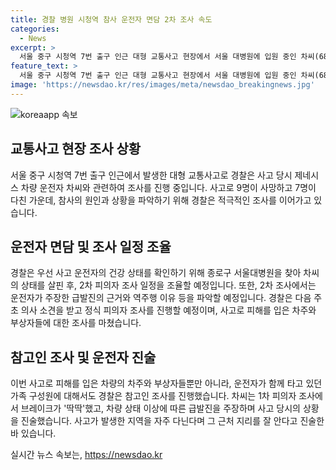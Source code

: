 ```yaml
---
title: 경찰 병원 시청역 참사 운전자 면담 2차 조사 속도
categories:
  - News
excerpt: >
  서울 중구 시청역 7번 출구 인근 대형 교통사고 현장에서 서울 대병원에 입원 중인 차씨(68)의 건강 상태 확인 후, 다음 주 초 2차 피의자 조사를 예정하고 있다. 경찰은 차씨의 주장한 급발진과 역주행 이유를 조사할 예정이며, 참사로 피해를 입은 차주 및 부상자 등에 대한 조사를 마친 상황이다. 또한, 차씨의 아내에 대한 참고인 조사도 완료됐으며, 차씨는 이전에도 역주행 사고를 일으킨 경력이 있다고 전해졌다.
feature_text: >
  서울 중구 시청역 7번 출구 인근 대형 교통사고 현장에서 서울 대병원에 입원 중인 차씨(68)의 건강 상태 확인 후, 다음 주 초 2차 피의자 조사를 예정하고 있다. 경찰은 차씨의 주장한 급발진과 역주행 이유를 조사할 예정이며, 참사로 피해를 입은 차주 및 부상자 등에 대한 조사를 마친 상황이다. 또한, 차씨의 아내에 대한 참고인 조사도 완료됐으며, 차씨는 이전에도 역주행 사고를 일으킨 경력이 있다고 전해졌다.
image: 'https://newsdao.kr/res/images/meta/newsdao_breakingnews.jpg'
---
```


<p><img src="https://newsdao.kr/res/images/meta/newsdao_breakingnews.jpg" alt="koreaapp 속보" /></p>

<h2 data-ke-size="size26">교통사고 현장 조사 상황</h2>

<p data-ke-size="size16">서울 중구 시청역 7번 출구 인근에서 발생한 대형 교통사고로 경찰은 사고 당시 제네시스 차량 운전자 차씨와 관련하여 조사를 진행 중입니다. 사고로 9명이 사망하고 7명이 다친 가운데, 참사의 원인과 상황을 파악하기 위해 경찰은 적극적인 조사를 이어가고 있습니다.</p>

<h2 data-ke-size="size24">운전자 면담 및 조사 일정 조율</h2>

<p data-ke-size="size16">경찰은 우선 사고 운전자의 건강 상태를 확인하기 위해 종로구 서울대병원을 찾아 차씨의 상태를 살핀 후, 2차 피의자 조사 일정을 조율할 예정입니다. 또한, 2차 조사에서는 운전자가 주장한 급발진의 근거와 역주행 이유 등을 파악할 예정입니다. 경찰은 다음 주 초 의사 소견을 받고 정식 피의자 조사를 진행할 예정이며, 사고로 피해를 입은 차주와 부상자들에 대한 조사를 마쳤습니다.</p>

<h2 data-ke-size="size24">참고인 조사 및 운전자 진술</h2>

<p data-ke-size="size16">이번 사고로 피해를 입은 차량의 차주와 부상자들뿐만 아니라, 운전자가 함께 타고 있던 가족 구성원에 대해서도 경찰은 참고인 조사를 진행했습니다. 차씨는 1차 피의자 조사에서 브레이크가 '딱딱'했고, 차량 상태 이상에 따른 급발진을 주장하며 사고 당시의 상황을 진술했습니다. 사고가 발생한 지역을 자주 다닌다며 그 근처 지리를 잘 안다고 진술한 바 있습니다.</p>
실시간 뉴스 속보는, <a href="https://newsdao.kr" rel="dofollow">https://newsdao.kr</a>


